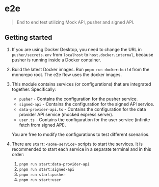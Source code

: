# e2e

> End to end test utilizing Mock API, pusher and signed API.

## Getting started

1. If you are using Docker Desktop, you need to change the URL in `pusher/secrets.env` from `localhost` to
   `host.docker.internal`, because pusher is running inside a Docker container.
2. Build the latest Docker images. Run `pnpm run docker:build` from the monorepo root. The e2e flow uses the docker
   images.
3. This module contains services (or configurations) that are integrated together. Specifically:

   - `pusher` - Contains the configuration for the pusher service.
   - `signed-api` - Contains the configuration for the signed API service.
   - `data-provider-api.ts` - Contains the configuration for the data provider API service (mocked express server).
   - `user.ts` - Contains the configuration for the user service (infinite fetch from signed API).

   You are free to modify the configurations to test different scenarios.

4. There are `start:<some-service>` scripts to start the services. It is recommended to start each service in a separate
   terminal and in this order:

   1. `pnpm run start:data-provider-api`
   2. `pnpm run start:signed-api`
   3. `pnpm run start:pusher`
   4. `pnpm run start:user`
